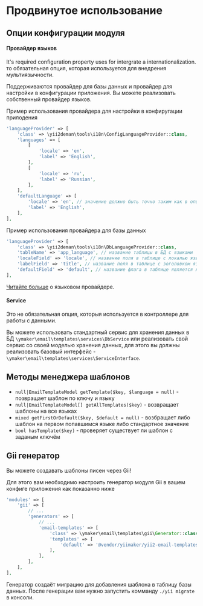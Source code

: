 Продвинутое использование
=========================

Опции конфигурации модуля
-------------------------

#### Провайдер языков
It's required configuration property uses for intergrate a internationalization.
то обязательная опция, которая используется для внедрения мультиязычности.

Поддерживаются провайдер для базы данных и провайдер для настройки в конфигурации приложения.
Вы можете реализовать собственный провайдер языков.

Пример использования провайдера для настройки в конфиругации прилодения
```php
'languageProvider' => [
    'class' => \yii2deman\tools\i18n\ConfigLanguageProvider::class,
    'languages' => [
        [
            'locale' => 'en',
            'label' => 'English',
        ],
        [
            'locale' => 'ru',
            'label' => 'Russian',
        ],
    ],
    'defaultLanguage' => [
        'locale' => 'en', // значение должно быть точно таким как в опции приложения language
        'label' => 'English',
    ],
],
```

Пример использования провайдера для базы данных
```php
'languageProvider' => [
    'class' => \yii2deman\tools\i18n\DbLanguageProvider::class,
    'tableName' => 'app_language', // название таблицы в БД с языками
    'localeField' => 'locale', // название поля в таблице с локалью языка
    'labelField' => 'title', // название поля в таблице с зоголовком языка
    'defaultField' => 'default', // название флага в таблице является ли язык стандартным
],
```

[Читайте больше](https://github.com/yii2deman/yii2deman-language-provider) о языковом провайдере.

#### Service
Это не обязательная опция, которыя используется в контроллере для работы с данными.

Вы можете использовать стандартный сервис для хранения данных в БД `\ymaker\email\templates\services\DbService`
или реализовать свой сервис со своей моделью хранения данных,
для этого вы должны реализовать базовый интерфейс - `\ymaker\email\templates\services\ServiceInterface`.

Методы менеджера шаблонов
-------------------------

* `null|EmailTemplateModel getTemplate($key, $language = null)` - позвращает шаблон по ключу и языку
* `null|EmailTemplateModel[] getAllTemplates($key)` - возвращает шаблоны на все языках
* `mixed getFirstOrDefault($key, $default = null)` - возбращает либо шаблон на первом попавшимся языке либо стандартное значение
* `bool hasTemplate($key)` - проверяет существует ли шаблон с заданым ключём

Gii генератор
-------------

Вы можете создавать шаблоны писен через Gii!

Для этого вам необходимо настроить генератор модуля Gii в вашем конфиге приложения
как показанно ниже 
```php
'modules' => [
    'gii' => [
        // ...
        'generators' => [
            // ...
            'email-templates' => [
                'class' => \ymaker\email\templates\gii\Generator::class,
                'templates' => [
                    'default' => '@vendor/yiimaker/yii2-email-templates/src/gii/default',
                ],
            ],
        ],
    ],
],
```

Генератор создаёт миграцию для добавления шаблона в таблицу базы данных.
После генерации вам нужно запустить комманду `./yii migrate` в консоли.